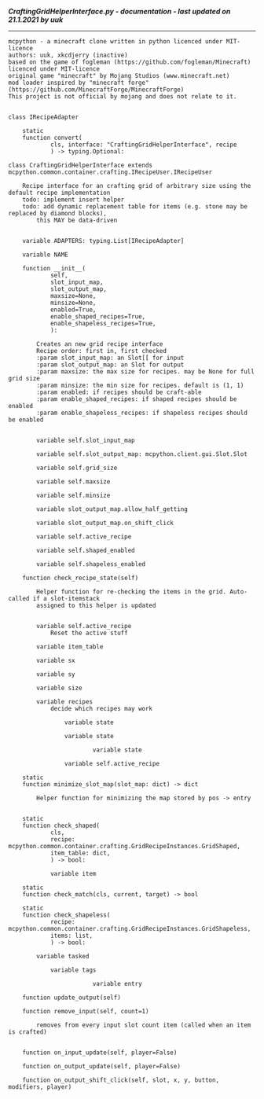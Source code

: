 ***CraftingGridHelperInterface.py - documentation - last updated on 21.1.2021 by uuk***
___

    mcpython - a minecraft clone written in python licenced under MIT-licence
    authors: uuk, xkcdjerry (inactive)
    based on the game of fogleman (https://github.com/fogleman/Minecraft) licenced under MIT-licence
    original game "minecraft" by Mojang Studios (www.minecraft.net)
    mod loader inspired by "minecraft forge" (https://github.com/MinecraftForge/MinecraftForge)
    This project is not official by mojang and does not relate to it.


    class IRecipeAdapter

        static
        function convert(
                cls, interface: "CraftingGridHelperInterface", recipe
                ) -> typing.Optional:

    class CraftingGridHelperInterface extends  mcpython.common.container.crafting.IRecipeUser.IRecipeUser 
        
        Recipe interface for an crafting grid of arbitrary size using the default recipe implementation
        todo: implement insert helper
        todo: add dynamic replacement table for items (e.g. stone may be replaced by diamond blocks),
            this MAY be data-driven


        variable ADAPTERS: typing.List[IRecipeAdapter]

        variable NAME

        function __init__(
                self,
                slot_input_map,
                slot_output_map,
                maxsize=None,
                minsize=None,
                enabled=True,
                enable_shaped_recipes=True,
                enable_shapeless_recipes=True,
                ):
            
            Creates an new grid recipe interface
            Recipe order: first in, first checked
            :param slot_input_map: an Slot[[ for input
            :param slot_output_map: an Slot for output
            :param maxsize: the max size for recipes. may be None for full grid size
            :param minsize: the min size for recipes. default is (1, 1)
            :param enabled: if recipes should be craft-able
            :param enable_shaped_recipes: if shaped recipes should be enabled
            :param enable_shapeless_recipes: if shapeless recipes should be enabled


            variable self.slot_input_map

            variable self.slot_output_map: mcpython.client.gui.Slot.Slot

            variable self.grid_size

            variable self.maxsize

            variable self.minsize

            variable slot_output_map.allow_half_getting

            variable slot_output_map.on_shift_click

            variable self.active_recipe

            variable self.shaped_enabled

            variable self.shapeless_enabled

        function check_recipe_state(self)
            
            Helper function for re-checking the items in the grid. Auto-called if a slot-itemstack
            assigned to this helper is updated


            variable self.active_recipe
                Reset the active stuff

            variable item_table

            variable sx

            variable sy

            variable size

            variable recipes
                decide which recipes may work

                    variable state

                    variable state

                            variable state

                    variable self.active_recipe

        static
        function minimize_slot_map(slot_map: dict) -> dict
            
            Helper function for minimizing the map stored by pos -> entry


        static
        function check_shaped(
                cls,
                recipe: mcpython.common.container.crafting.GridRecipeInstances.GridShaped,
                item_table: dict,
                ) -> bool:

                variable item

        static
        function check_match(cls, current, target) -> bool

        static
        function check_shapeless(
                recipe: mcpython.common.container.crafting.GridRecipeInstances.GridShapeless,
                items: list,
                ) -> bool:

            variable tasked

                variable tags

                            variable entry

        function update_output(self)

        function remove_input(self, count=1)
            
            removes from every input slot count item (called when an item is crafted)


        function on_input_update(self, player=False)

        function on_output_update(self, player=False)

        function on_output_shift_click(self, slot, x, y, button, modifiers, player)